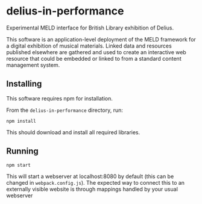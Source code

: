 # delius-in-performance
Experimental MELD interface for British Library exhibition of Delius.

This software is an application-level deployment of the MELD framework for
a digital exhibition of musical materials. Linked data and resources 
published elsewhere are gathered and used to create an interactive web resource
that could be embedded or linked to from a standard content management system.

## Installing
This software requires npm for installation. 

From the `delius-in-performance` directory, run:

`npm install`

This should download and install all required libraries.

## Running
`npm start`

This will start a webserver at localhost:8080 by default 
(this can be changed in `webpack.config.js`). 
The expected way to connect this to an externally visible website is through
mappings handled by your usual webserver

